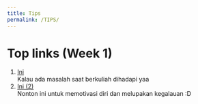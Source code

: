 ```yaml
---
title: Tips
permalink: /TIPS/
---
```


# Top links (Week 1)

1. [Ini](https://www.youtube.com/watch?v=ad8COEZl3_o&ab_channel=Natal%C3%ADcioFreitas)<br>
Kalau ada masalah saat berkuliah dihadapi yaa
2. [Ini (2)](https://www.youtube.com/watch?v=cErgMJSgpv0&ab_channel=the_miracle_aligner)<br>
Nonton ini untuk memotivasi diri dan melupakan kegalauan :D
